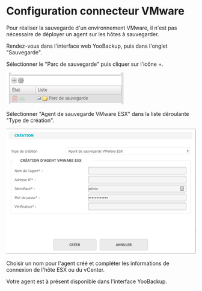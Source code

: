# Configuration connecteur VMware

Pour réaliser la sauvegarde d'un environnement VMware, il n'est pas nécessaire de déployer un agent sur les hôtes à sauvegarder.

Rendez-vous dans l'interface web YooBackup, puis dans l'onglet "Sauvegarde".

Sélectionner le "Parc de sauvegarde" puis cliquer sur l'icône +.

![](../../.gitbook/assets/image%20%285%29.png)

Sélectionner "Agent de sauvegarde VMware ESX" dans la liste déroulante "Type de création".

![](../../.gitbook/assets/image%20%2828%29.png)

Choisir un nom pour l'agent créé et compléter les informations de connexion de l'hôte ESX ou du vCenter.

Votre agent est à présent disponible dans l'interface YooBackup.



